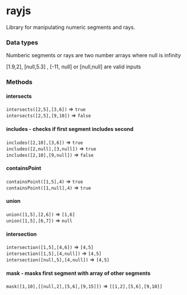 # rayjs
Library for manipulating numeric segments and rays. 

### Data types

Numberic segments or rays are two number arrays where null is infinity

[1.9,2], [null,5.3] , [-11, null] or [null,null] are valid inputs

### Methods

#### intersects
`intersects([2,5],[3,6])` => `true`  
`intersects([2,5],[9,10])` => `false`

#### includes - checks if first segment includes second
`includes([2,10],[3,6])` => `true`   
`includes([2,null],[3,null])` => `true`  
`includes([2,10],[9,null])` => `false`

#### containsPoint
`containsPoint([1,5],4)` => `true`  
`containsPoint([1,null],4)` => `true`  

#### union
`union([1,5],[2,6])` => `[1,6]`  
`union([1,5],[6,7])` => `null`

#### intersection
`intersection([1,5],[4,6])` => `[4,5]`  
`intersection([1,5],[4,null])` => `[4,5]`  
`intersection([null,5],[4,null])` => `[4,5]`

#### mask - masks first segment with array of other segments
`mask([1,10],[[null,2],[5,6],[9,15]])` => `[[1,2],[5,6],[9,10]]`

